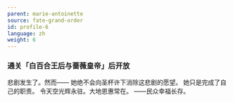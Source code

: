 ```yaml
---
parent: marie-antoinette
source: fate-grand-order
id: profile-6
language: zh
weight: 6
---
```


### 通关「白百合王后与蔷薇皇帝」后开放

悲剧发生了。然而——
她绝不会向圣杯许下消除这悲剧的愿望。
她只是完成了自己的职责。
令天空光辉永驻。大地恩惠常在。
——民众幸福长存。
